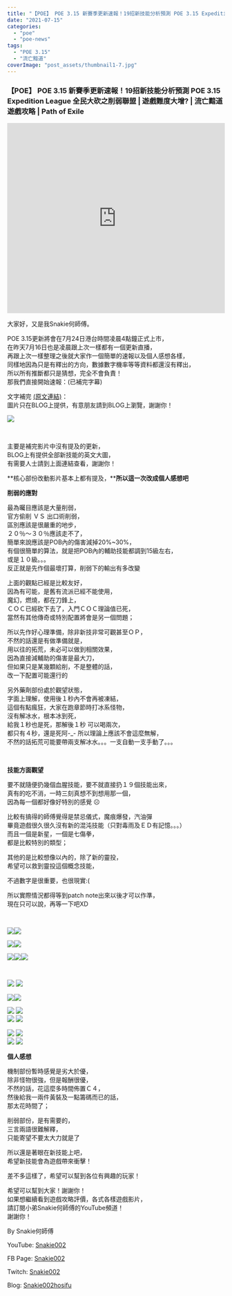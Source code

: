 ```yaml
---
title: "【POE】 POE 3.15 新賽季更新速報！19招新技能分析預測 POE 3.15 Expedition League | 全民大砍之削弱聯盟 | 遊戲難度大增? | 流亡黯道 遊戲攻略 | Path of Exile"
date: "2021-07-15"
categories: 
  - "poe"
  - "poe-news"
tags: 
  - "POE 3.15"
  - "流亡黯道"
coverImage: "post_assets/thumbnail1-7.jpg"
---
```


### 【POE】 POE 3.15 新賽季更新速報！19招新技能分析預測 POE 3.15 Expedition League 全民大砍之削弱聯盟 | 遊戲難度大增? | 流亡黯道 遊戲攻略 | Path of Exile

<iframe width="100%" height="440"src="https://www.youtube.com/embed/Pjc_6FSP3zc"
  title="YouTube video player" frameborder="0" allow="accelerometer; autoplay;
  clipboard-write; encrypted-media; gyroscope; picture-in-picture; web-share"
  referrerpolicy="strict-origin-when-cross-origin" allowfullscreen></iframe>

大家好，又是我Snakie何師傅。  

  
POE 3.15更新將會在7月24日港台時間凌晨4點鐘正式上市，  
在昨天7月16日也是凌晨跟上次一樣都有一個更新直播，  
再跟上次一樣整理之後就大家作一個簡單的速報以及個人感想各樣，  
同樣地因為只是有釋出的方向，數據數字機率等等資料都還沒有釋出，  
所以所有推斷都只是猜想，完全不會負責！  
那我們直接開始速報：(已補完字幕)  

  
文字補完 [(原文連結)](https://snakie002hosifu.blogspot.com/2021/07/poe-poe-315-19-poe-315-expedition.html)：  
圖片只在BLOG上提供，有意朋友請到BLOG上瀏覽，謝謝你！  

  
![](post_assets/thumbnail1-7-1024x576.jpg)  

  
   

  
主要是補完影片中沒有提及的更新，  
BLOG上有提供全部新技能的英文大圖，  
有需要人士請到上面連結查看，謝謝你！  

  
**核心部份改動影片基本上都有提及，****所以這一次改成個人感想吧**  

  
**削弱的應對**  

  
最為曯目應該是大量削弱，  
官方偷削 ＶＳ 出口術削弱，  
區別應該是很嚴重的地步，  
２０％～３０％應該走不了，  
簡單來說應該是POB內的傷害減掉20%~30%，  
有個很簡單的算法，就是把POB內的輔助技能都調到15級左右，  
或是１０級。。。  
反正就是先作個最壞打算，削弱下的輸出有多改變  

  
上面的觀點已經是比較友好，  
因為有可能，是舊有流派已經不能使用，  
魔幻，燃燒，都在刀鋒上，  
ＣＯＣ已經砍下去了，入門ＣＯＣ理論值已死，  
當然有其他傳奇或特別配置將會是另一個問題；  

  
所以先作好心理準備，除非新技非常可觀甚至ＯＰ，  
不然的話還是有做準備就是，  
用以往的拓荒，未必可以做到相關效果，  
因為直接減輔助的傷害是最大刀，  
但如果只是某幾顆給削，不是整體的話，  
改一下配置可能還行的  

  
另外藥劑部份處於觀望狀態，  
字面上理解，使用後１秒內不會再被凍結，  
這個有點瘋狂，大家在跑章節時打冰系怪物，  
沒有解冰水，根本冰到死，  
給我１秒也是死，那解後１秒 可以喝兩次，  
都只有４秒，還是死阿-\_- 
所以理論上應該不會這麼無解，  
不然的話拓荒可能要帶兩支解冰水。。。一支自動一支手動了。。。  

  
   

  
**技能方面觀望**  

  
要不就隨便扔幾個血腥技能，要不就直接扔１９個技能出來，  
真有的吃不消，一時三刻真想不到想用那一個，  
因為每一個都好像好特別的感覺 ☹  

  
比較有搞得的師傅覺得是禁忌儀式，魔痕爆發，汽油彈  
畢竟遊戲很久很久沒有新的混沌技能（只對毒雨及ＥＤ有記憶。。。）  
而且一個是新星，一個是七傷拳，  
都是比較特別的類型；  

  
其他的是比較想像以內的，除了新的靈投，  
希望可以救到靈投這個概念技能，  

  
不過數字是很重要，也很現實:(  

  
所以實際情況都得等到patch note出來以後才可以作準，  
現在只可以說，再等一下吧XD  

  
   

  
![](post_assets/MANA-267x300.jpg)![](post_assets/FR-267x300.jpg)  

  
![](post_assets/FBS-267x300.jpg)![](post_assets/EOW-267x300.jpg)  

  
![](post_assets/EC-267x300.jpg)![](post_assets/EBS-267x300.jpg)![](post_assets/BT-267x300.jpg)  

  
   

  
![](post_assets/BONE-267x300.jpg) ![](post_assets/BMC-267x300.jpg)  

  
![](post_assets/BH-267x300.jpg)![](post_assets/BANNER-267x300.jpg)  

  
![](post_assets/AM-267x300.jpg) ![](post_assets/AB-267x300.jpg)  
![](post_assets/VB-267x300.jpg) ![](post_assets/ST-267x300.jpg)  

  
![](post_assets/SRA-267x300.jpg) ![](post_assets/SR-267x300.jpg)  
![](post_assets/SC-267x300.jpg) ![](post_assets/RV-267x300.jpg)  

  
**個人感想**  

  
機制部份暫時感覺是劣大於優，  
除非怪物很強，但是報酬很優，  
不然的話，花這麼多時間佈置Ｃ４，  
然後給我一兩件黃裝及一點籌碼而已的話，  
那太花時間了；  

  
削弱部份，是有需要的，  
三言兩語很難解釋，  
只能寄望不要太大力就是了  

  
所以還是著眼在新技能上吧，  
希望新技能會為遊戲帶來衝擊！  

  
差不多這樣了，希望可以幫到各位有興趣的玩家！  

  
希望可以幫到大家！謝謝你！  
如果想繼續看到遊戲攻略評價，各式各樣遊戲影片，  
請訂閱小弟Snakie何師傅的YouTube頻道！  
謝謝你！  

  
By Snakie何師傅  

  
YouTube: [Snakie002](https://www.youtube.com/c/Snakie002/)  

  
FB Page: [Snakie002](https://www.facebook.com/Snakie002/)  

  
Twitch: [Snakie002](https://www.twitch.tv/snakie002/)  

  
Blog: [Snakie002hosifu](https://snakie002hosifu.blog/)

